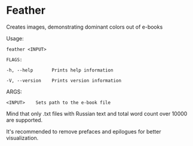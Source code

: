 # Feather
Creates images, demonstrating dominant colors out of e-books

Usage:

    feather <INPUT>
    
    FLAGS:
    
    -h, --help       Prints help information
    
    -V, --version    Prints version information

ARGS:
    
    <INPUT>    Sets path to the e-book file


Mind that only .txt files with Russian text and total word count over 10000 are supported.

It's recommended to remove prefaces and epilogues for better visualization.
